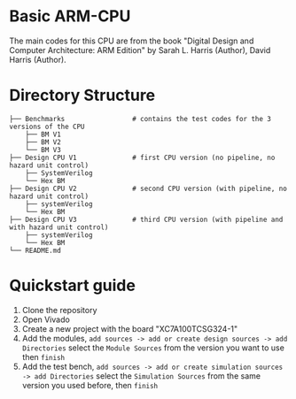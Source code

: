 # Basic ARM-CPU
 
 The main codes for this CPU are from the book "Digital Design and Computer Architecture: ARM Edition" by Sarah L. Harris (Author), David Harris  (Author).
 
# Directory Structure
```
├── Benchmarks                 # contains the test codes for the 3 versions of the CPU
    ├── BM V1
    ├── BM V2
    └── BM V3
├── Design CPU V1              # first CPU version (no pipeline, no hazard unit control)
    ├── SystemVerilog
    └── Hex BM
├── Design CPU V2              # second CPU version (with pipeline, no hazard unit control)
    ├── systemVerilog
    └── Hex BM
├── Design CPU V3              # third CPU version (with pipeline and with hazard unit control)
    ├── systemVerilog
    └── Hex BM
└── README.md
```

# Quickstart guide

1. Clone the repository
2. Open Vivado
3. Create a new project with the board "XC7A100TCSG324-1"
4. Add the modules, `add sources -> add or create design sources -> add Directories` select the `Module Sources` from the version you want to use then `finish`
5. Add the test bench, `add sources -> add or create simulation sources -> add Directories` select the `Simulation Sources` from the same version you used before, then `finish`
